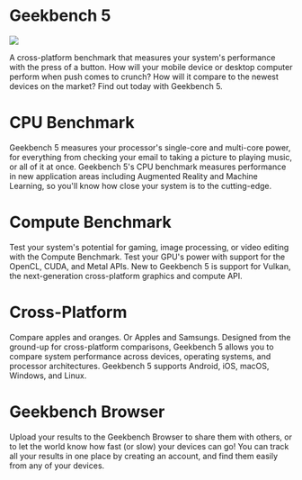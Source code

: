 # Geekbench 5

![](https://github.com/ovrclk/awesome-akash/raw/benchmarking/geekbench/geekbench5-logo.jpg)

A cross-platform benchmark that measures your system's performance with the press of a button. How will your mobile device or desktop computer perform when push comes to crunch? How will it compare to the newest devices on the market? Find out today with Geekbench 5.

# CPU Benchmark

Geekbench 5 measures your processor's single-core and multi-core power, for everything from checking your email to taking a picture to playing music, or all of it at once. Geekbench 5's CPU benchmark measures performance in new application areas including Augmented Reality and Machine Learning, so you'll know how close your system is to the cutting-edge.

# Compute Benchmark

Test your system's potential for gaming, image processing, or video editing with the Compute Benchmark. Test your GPU's power with support for the OpenCL, CUDA, and Metal APIs. New to Geekbench 5 is support for Vulkan, the next-generation cross-platform graphics and compute API.

# Cross-Platform

Compare apples and oranges. Or Apples and Samsungs. Designed from the ground-up for cross-platform comparisons, Geekbench 5 allows you to compare system performance across devices, operating systems, and processor architectures. Geekbench 5 supports Android, iOS, macOS, Windows, and Linux.

# Geekbench Browser

Upload your results to the Geekbench Browser to share them with others, or to let the world know how fast (or slow) your devices can go! You can track all your results in one place by creating an account, and find them easily from any of your devices.

